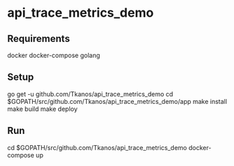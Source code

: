 # api_trace_metrics_demo

Requirements
------------
docker
docker-compose
golang

Setup
-----
go get -u github.com/Tkanos/api_trace_metrics_demo
cd $GOPATH/src/github.com/Tkanos/api_trace_metrics_demo/app
make install
make build
make deploy

Run
---
cd $GOPATH/src/github.com/Tkanos/api_trace_metrics_demo
docker-compose up

